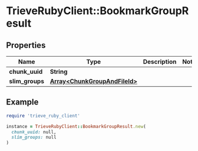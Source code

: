 # TrieveRubyClient::BookmarkGroupResult

## Properties

| Name | Type | Description | Notes |
| ---- | ---- | ----------- | ----- |
| **chunk_uuid** | **String** |  |  |
| **slim_groups** | [**Array&lt;ChunkGroupAndFileId&gt;**](ChunkGroupAndFileId.md) |  |  |

## Example

```ruby
require 'trieve_ruby_client'

instance = TrieveRubyClient::BookmarkGroupResult.new(
  chunk_uuid: null,
  slim_groups: null
)
```

